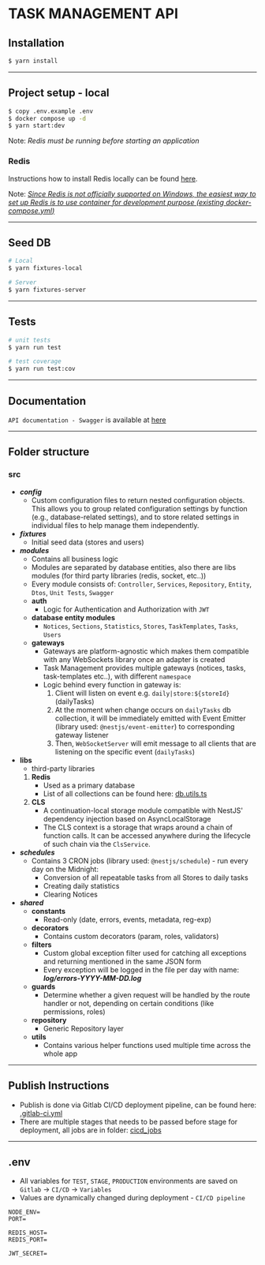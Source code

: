 # TASK MANAGEMENT API

## Installation

```bash
$ yarn install
```

---

## Project setup - local

```bash
$ copy .env.example .env
$ docker compose up -d
$ yarn start:dev
```

Note: _Redis must be running before starting an application_

### Redis

Instructions how to install Redis locally can be found [here](https://redis.io/docs/getting-started/installation/).

Note: <em><u>Since Redis is not officially supported on Windows, the easiest way to set up Redis is to use container for development purpose (existing [docker-compose.yml](docker-compose.yml))</u></em>

---

## Seed DB

```bash
# Local
$ yarn fixtures-local
```

```bash
# Server
$ yarn fixtures-server
```

---

## Tests

```bash
# unit tests
$ yarn run test

# test coverage
$ yarn run test:cov
```

---

## Documentation

`API documentation - Swagger` is available at [here](http://localhost:3000/api/)

---

## Folder structure

### src

- _**config**_
  - Custom configuration files to return nested configuration objects. This allows you to group related configuration settings by function (e.g., database-related settings), and to store related settings in individual files to help manage them independently.
- _**fixtures**_
  - Initial seed data (stores and users)
- _**modules**_
  - Contains all business logic
  - Modules are separated by database entities, also there are libs modules (for third party libraries (redis, socket, etc..))
  - Every module consists of: `Controller`, `Services`, `Repository`, `Entity`, `Dtos`, `Unit Tests`, `Swagger`
  - **auth**
    - Logic for Authentication and Authorization with `JWT`
  - **database entity modules**
    - `Notices`, `Sections`, `Statistics`, `Stores`, `TaskTemplates`, `Tasks`, `Users`
  - **gateways**
    - Gateways are platform-agnostic which makes them compatible with any WebSockets library once an adapter is created
    - Task Management provides multiple gateways (notices, tasks, task-templates etc..), with different `namespace`
    - Logic behind every function in gateway is:
      1. Client will listen on event e.g. `daily|store:${storeId}` (dailyTasks)
      2. At the moment when change occurs on `dailyTasks` db collection, it will be immediately emitted with Event Emitter (library used: `@nestjs/event-emitter`) to corresponding gateway listener
      3. Then, `WebSocketServer` will emit message to all clients that are listening on the specific event (`dailyTasks`)
- **libs**
  - third-party libraries
  1. **Redis**
     - Used as a primary database
     - List of all collections can be found here: [db.utils.ts](src/shared/utils/db.utils.ts)
  2. **CLS**
     - A continuation-local storage module compatible with NestJS' dependency injection based on AsyncLocalStorage
     - The CLS context is a storage that wraps around a chain of function calls. It can be accessed anywhere during the lifecycle of such chain via the `ClsService`.
- _**schedules**_
  - Contains 3 CRON jobs (library used: `@nestjs/schedule`) - run every day on the Midnight:
    - Conversion of all repeatable tasks from all Stores to daily tasks
    - Creating daily statistics
    - Clearing Notices
- _**shared**_
  - **constants**
    - Read-only (date, errors, events, metadata, reg-exp)
  - **decorators**
    - Contains custom decorators (param, roles, validators)
  - **filters**
    - Custom global exception filter used for catching all exceptions and returning mentioned in the same JSON form
    - Every exception will be logged in the file per day with name: _**log/errors-YYYY-MM-DD.log**_
  - **guards**
    - Determine whether a given request will be handled by the route handler or not, depending on certain conditions (like permissions, roles)
  - **repository**
    - Generic Repository layer
  - **utils**
    - Contains various helper functions used multiple time across the whole app

---

## Publish Instructions

- Publish is done via Gitlab CI/CD deployment pipeline, can be found here: [.gitlab-ci.yml](.gitlab-ci.yml)
- There are multiple stages that needs to be passed before stage for deployment, all jobs are in folder: [cicd_jobs](cicd_jobs)

---

## .env

- All variables for `TEST`, `STAGE`, `PRODUCTION` environments are saved on `Gitlab` -> `CI/CD` -> `Variables`
- Values are dynamically changed during deployment - `CI/CD pipeline`

```
NODE_ENV=
PORT=

REDIS_HOST=
REDIS_PORT=

JWT_SECRET=
```
